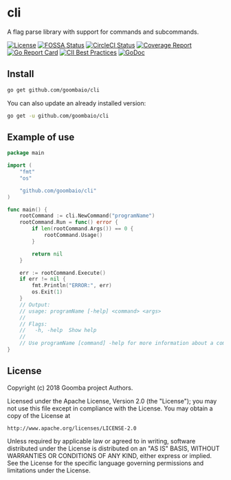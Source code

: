 # cli

A flag parse library with support for commands and subcommands.

[![License][License-Image]][License-URL]
[![FOSSA Status][FOSSA-Image]][FOSSA-URL]
[![CircleCI Status][CircleCI-Image]][CircleCI-URL]
[![Coverage Report][Coverage-Image]][Coverage-URL]
[![Go Report Card][GoReportCard-Image]][GoReportCard-URL]
[![CII Best Practices][CII-Image]][CII-URL]
[![GoDoc][GoDoc-Image]][GoDoc-URL]

## Install

```bash
go get github.com/goombaio/cli
```

You can also update an already installed version:

```bash
go get -u github.com/goombaio/cli
```

## Example of use

```go
package main

import (
    "fmt"
    "os"

    "github.com/goombaio/cli"
)

func main() {
    rootCommand := cli.NewCommand("programName")
    rootCommand.Run = func() error {
        if len(rootCommand.Args()) == 0 {
            rootCommand.Usage()
        }

        return nil
    }

    err := rootCommand.Execute()
    if err != nil {
        fmt.Println("ERROR:", err)
        os.Exit(1)
    }
    // Output:
    // usage: programName [-help] <command> <args>
    //
    // Flags:
    //   -h, -help  Show help
    //
    // Use programName [command] -help for more information about a command
}
```

## License

Copyright (c) 2018 Goomba project Authors.

Licensed under the Apache License, Version 2.0 (the "License");
you may not use this file except in compliance with the License.
You may obtain a copy of the License at

    http://www.apache.org/licenses/LICENSE-2.0

Unless required by applicable law or agreed to in writing, software
distributed under the License is distributed on an "AS IS" BASIS,
WITHOUT WARRANTIES OR CONDITIONS OF ANY KIND, either express or implied.
See the License for the specific language governing permissions and
limitations under the License.

[License-Image]: https://img.shields.io/badge/License-Apache-blue.svg
[License-URL]: http://opensource.org/licenses/Apache
[FOSSA-Image]: https://app.fossa.io/api/projects/git%2Bgithub.com%2Fgoombaio%2Fcli.svg?type=shield
[FOSSA-URL]: https://app.fossa.io/projects/git%2Bgithub.com%2Fgoombaio%2Fcli?ref=badge_shield
[CircleCI-Image]: https://circleci.com/gh/goombaio/cli.svg?style=svg
[CircleCI-URL]: https://circleci.com/gh/goombaio/cli
[Coverage-Image]: https://codecov.io/gh/goombaio/cli/branch/master/graph/badge.svg
[Coverage-URL]: https://codecov.io/gh/goombaio/cli
[GoReportCard-Image]: https://goreportcard.com/badge/github.com/goombaio/cli
[GoReportCard-URL]: https://goreportcard.com/report/github.com/goombaio/cli
[CII-Image]: https://bestpractices.coreinfrastructure.org/projects/2184/badge
[CII-URL]: https://bestpractices.coreinfrastructure.org/projects/2184
[GoDoc-Image]: https://godoc.org/github.com/goombaio/cli?status.svg
[GoDoc-URL]: http://godoc.org/github.com/goombaio/cli
